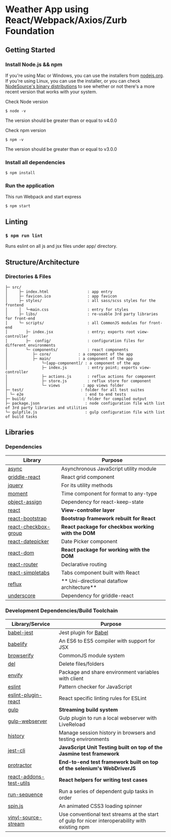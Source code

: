 # Weather App using React/Webpack/Axios/Zurb Foundation

## Getting Started

### Install Node.js && npm

If you're using Mac or Windows, you can use the installers from [nodejs.org](https://nodejs.org/). If you're using Linux, you can use the installer, or you can check [NodeSource's binary distributions](https://github.com/nodesource/distributions) to see whether or not there's a more recent version that works with your system.

Check Node version

	$ node -v
The version should be greater than or equal to v4.0.0

Check npm version

	$ npm -v
The version should be greater than or equal to v3.0.0

### Install all dependencies

	$ npm install

### Run the application
 This run Webpack and start express

	$ npm start

## Linting
### `$ npm run lint`

Runs eslint on all js and jsx files under app/ directory.

## Structure/Architecture

### Directories & Files

    ├─ src/
    │     ├─ index.html                 : app entry
    │     ├─ favicon.ico                : app favicon
    │     ├─ styles/                    : all sass/scss styles for the frontend
    │     │  └─main.css                 : entry for styles
    │     ├─ libs/                      : re-usable 3rd party libraries for front-end
    │     └─ scripts/                   : all CommonJS modules for front-end
    │        ├─ index.jsx               : entry; exports root view-controller
	│        ├─  config/                : configuration files for different environments
    │        └─ components/     	    : react components
	│      	    ├─ core/ 		    : a component of the app
	│      	    ├─ main/ 		    : a component of the app
	│        		└─[app-component]/ : a component of the app
	│           	├─ index.js         : entry point; exports view-controller
	│           	├─ actions.js       : reflux actions for component
	│           	├─ store.js         : reflux store for component
	│           	└─ views      	  : app views folder
    ├─ test/                       	 : folder for all test suites
    │ └─ e2e                     	   : end to end tests
    ├─ build/                 	      : folder for compiled output
    ├─ package.json              	   : node configuration file with list of 3rd party libraries and utilities
    └─ gulpfile.js               	   : gulp configuration file with list of build tasks

## Libraries

### Dependencies

| Library                                                 | Purpose                             |
| ------------------------------------------------------- | ------------------------------------- |
| [async](https://github.com/caolan/async)                |  Asynchronous JavaScript utility module |
| [griddle-react](http://griddlegriddle.github.io/Griddle/)| React grid component         				  |
| [jquery](http://jquery.com/)                            | For its utility methods               |
| [moment](http://momentjs.com/)                					| Time component for format to any-type       |
| [object-assign](https://github.com/sindresorhus/object-assign/)| Dependency for react-keep-state    |
| [react](http://facebook.github.io/react/)               | **View-controller layer**                 |
| [react-bootstrap](https://react-bootstrap.github.io/ )  | **Bootstrap framework rebuilt for React** |
| [react-checkbox-group](https://www.npmjs.com/package/react-checkbox-group)|**React package for checkbox working with the DOM** |
| [react-datepicker](https://www.npmjs.com/package/react-datepicker)| Date Picker component             |
| [react-dom](https://github.com/facebook/react/)         | **React package for working with the DOM**|
| [react-router](https://github.com/rackt/react-router/)  | Declarative routing                   |
| [react-simpletabs](https://github.com/pedronauck/react-simpletabs/)| Tabs component built with React  |
| [reflux](https://github.com/spoike/refluxjs)            | ** Uni-directional dataflow architecture**  |
| [underscore](http://underscorejs.org/)         					| Dependency for griddle-react                |

### Development Dependencies/Build Toolchain

| Library/Service                                                          | Purpose                                                                                        |
| ------------------------------------------------------------------------ | ---------------------------------------------------------------------------------------------- |
| [babel-jest](https://github.com/babel/babel-jest/)                       | Jest plugin for [Babel](https://babeljs.io/)                                                    |
| [babelify](https://github.com/babel/babelify/)                           | An ES6 to ES5 compiler with support for JSX                                                    |
| [browserify](http://browserify.org/)                                     | CommonJS module system                                                                         |
| [del](https://github.com/sindresorhus/del/)                              | Delete files/folders                                                                           |
| [envify](https://github.com/hughsk/envify)                               | Package and share environment variables with client                                                                          |
| [eslint](https://github.com/eslint/eslint/)                              | Pattern checker for JavaScript                                                                 |
| [eslint-plugin-react](https://github.com/yannickcr/eslint-plugin-react/) | React specific linting rules for ESLint                                                        |
| [gulp](http://gulpjs.com/)                                               | **Streaming build system**                                                                          |
| [gulp-webserver](https://github.com/schickling/gulp-webserver)           | Gulp plugin to run a local webserver with LiveReload                                           |
| [history](https://github.com/rackt/history)                              | Manage session history in browsers and  testing environments                                   |
| [jest-cli](https://github.com/facebook/jest)                             | **JavaScript Unit Testing built on top of the Jasmine test framework**                                   |
| [protractor](https://github.com/angular/protractor)                      | **End-to-end test framework built on top of the selenium's WebDriverJS**                                   |
| [react-addons-test-utils](http://facebook.github.io/react/docs/addons.html)| **React helpers for writing test cases** 										                                   |
| [run-sequence](https://github.com/OverZealous/run-sequence)              | Run a series of dependent gulp tasks in order                                                  |
| [spin.js](https://github.com/fgnass/spin.js)                             | An animated CSS3 loading spinner 	                                                 |
| [vinyl-source-stream](https://github.com/hughsk/vinyl-source-stream)     | Use conventional text streams at the start of gulp for nicer interoperability with existing npm|
